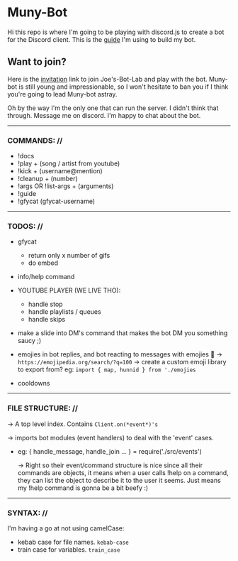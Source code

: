 # Muny-Bot


Hi this repo is where I'm going to be playing with discord.js to create a bot for the Discord client. This is the [guide](https://discordjs.guide/#/) I'm using to build my bot.

## Want to join?

Here is the [invitation](https://discord.gg/QBbjjF) link to join Joe's-Bot-Lab and play with the bot. Muny-bot is still young and impressionable, so I won't hesitate to ban you if I think you're going to lead Muny-bot astray.

Oh by the way I'm the only one that can run the server. I didn't think that through. Message me on discord. I'm happy to chat about the bot.

---

### COMMANDS: //

  - !docs
  - !play + (song / artist from youtube)
  - !kick + (username@mention)
  - !cleanup + (number)
  - !args OR !list-args + (arguments)
  - !guide
  - !gfycat (gfycat-username)

---

### TODOS: //

* gfycat
  - return only x number of gifs
  - do embed

* info/help command

* YOUTUBE PLAYER (WE LIVE THO):
  - handle stop
  - handle playlists / queues
  - handle skips

* make a slide into DM's command that makes the bot DM you something saucy ;)

* emojies in bot replies, and bot reacting to messages with emojies 💯
  -> `https://emojipedia.org/search/?q=100`
  -> create a custom emoji library to export from? eg: `import { map, hunnid } from './emojies`

* cooldowns


---

### FILE STRUCTURE: //


  -> A top level index. Contains `Client.on(*event*)'s`

  -> imports bot modules (event handlers) to deal with the 'event' cases.
  - eg: { handle_message, handle_join ... } = require('./src/events')

    -> Right so their event/command structure is nice since all their commands are objects, it means when a user calls !help on a command, they can list the object to describe it to the user it seems.
    Just means my !help command is gonna be a bit beefy :)

---

### SYNTAX: //

I'm having a go at not using camelCase:
  - kebab case for file names. `kebab-case`
  - train case for variables. `train_case`
